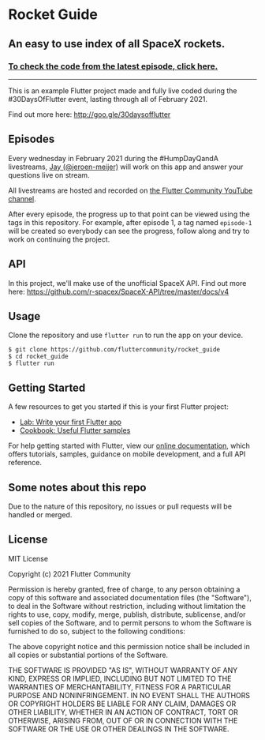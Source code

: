 # Rocket Guide

## An easy to use index of all SpaceX rockets.

### [To check the code from the latest episode, click here.](https://github.com/fluttercommunity/rocket_guide/tree/episode-2)

---

This is an example Flutter project made and fully live coded during the #30DaysOfFlutter event, lasting through all of February 2021.

Find out more here: http://goo.gle/30daysofflutter

## Episodes

Every wednesday in February 2021 during the #HumpDayQandA livestreams, [Jay (@jeroen-meijer)](https://github.com/jeroen-meijer) will work on this app and answer your questions live on stream.

All livestreams are hosted and recorded on [the Flutter Community YouTube channel](https://www.youtube.com/channel/UCNUzIz3TsiHSbgn_66kLIww).

After every episode, the progress up to that point can be viewed using the tags in this repository.
For example, after episode 1, a tag named `episode-1` will be created so everybody can see the progress, follow along and try to work on continuing the project.

## API

In this project, we'll make use of the unofficial SpaceX API. Find out more here: https://github.com/r-spacex/SpaceX-API/tree/master/docs/v4

## Usage

Clone the repository and use `flutter run` to run the app on your device.

```shell
$ git clone https://github.com/fluttercommunity/rocket_guide
$ cd rocket_guide
$ flutter run
```

## Getting Started

A few resources to get you started if this is your first Flutter project:

- [Lab: Write your first Flutter app](https://flutter.dev/docs/get-started/codelab)
- [Cookbook: Useful Flutter samples](https://flutter.dev/docs/cookbook)

For help getting started with Flutter, view our
[online documentation](https://flutter.dev/docs), which offers tutorials,
samples, guidance on mobile development, and a full API reference.

## Some notes about this repo

Due to the nature of this repository, no issues or pull requests will be handled or merged.

## License

MIT License

Copyright (c) 2021 Flutter Community

Permission is hereby granted, free of charge, to any person obtaining a copy
of this software and associated documentation files (the "Software"), to deal
in the Software without restriction, including without limitation the rights
to use, copy, modify, merge, publish, distribute, sublicense, and/or sell
copies of the Software, and to permit persons to whom the Software is
furnished to do so, subject to the following conditions:

The above copyright notice and this permission notice shall be included in all
copies or substantial portions of the Software.

THE SOFTWARE IS PROVIDED "AS IS", WITHOUT WARRANTY OF ANY KIND, EXPRESS OR
IMPLIED, INCLUDING BUT NOT LIMITED TO THE WARRANTIES OF MERCHANTABILITY,
FITNESS FOR A PARTICULAR PURPOSE AND NONINFRINGEMENT. IN NO EVENT SHALL THE
AUTHORS OR COPYRIGHT HOLDERS BE LIABLE FOR ANY CLAIM, DAMAGES OR OTHER
LIABILITY, WHETHER IN AN ACTION OF CONTRACT, TORT OR OTHERWISE, ARISING FROM,
OUT OF OR IN CONNECTION WITH THE SOFTWARE OR THE USE OR OTHER DEALINGS IN THE
SOFTWARE.
